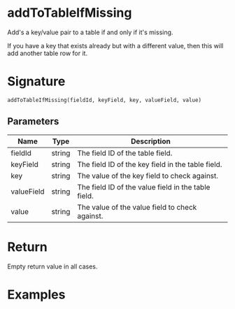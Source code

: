 

# addToTableIfMissing

Add's a key/value pair to a table if and only if it's missing.

If you have a key that exists already but with a different value, then this will add another table row for it.

# Signature

```
addToTableIfMissing(fieldId, keyField, key, valueField, value)
```

## Parameters

| Name | Type | Description |
| ---- | ---- | ----------- |
| fieldId | string | The field ID of the table field.
| keyField | string | The field ID of the key field in the table field.
| key | string | The value of the key field to check against.
| valueField | string | The field ID of the value field in the table field.
| value | string | The value of the value field to check against.

# Return

Empty return value in all cases.



# Examples

